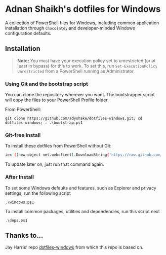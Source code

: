 # Adnan Shaikh's dotfiles for Windows

A collection of PowerShell files for Windows, including common application installation through `Chocolatey` and developer-minded Windows configuration defaults. 

## Installation

> **Note:** You must have your execution policy set to unrestricted (or at least in bypass) for this to work. To set this, run `Set-ExecutionPolicy Unrestricted` from a PowerShell running as Administrator.

### Using Git and the bootstrap script

You can clone the repository wherever you want. The bootstrapper script will copy the files to your PowerShell Profile folder.

From PowerShell:
```posh
git clone https://github.com/adyshake/dotfiles-windows.git; cd dotfiles-windows; . .\bootstrap.ps1
```

### Git-free install

To install these dotfiles from PowerShell without Git:

```bash
iex ((new-object net.webclient).DownloadString('https://raw.github.com/adyshake/dotfiles-windows/master/setup/install.ps1'))
```

To update later on, just run that command again.

### After Install
To set some Windows defaults and features, such as Explorer and privacy settings, run the following script

```post
.\windows.ps1
```

To install common packages, utilities and dependencies, run this script next

```post
.\deps.ps1
```

## Thanks to…

Jay Harris' repo [dotfiles-windows](https://github.com/jayharris/dotfiles-windows) from which this repo is based on.